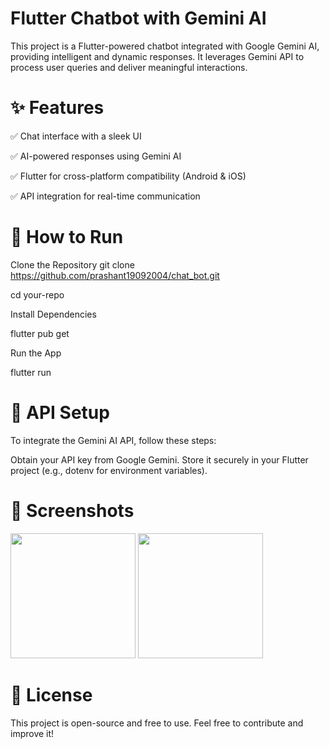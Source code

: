# Flutter Chatbot with Gemini AI

This project is a Flutter-powered chatbot integrated with Google Gemini AI, providing intelligent and dynamic responses. It leverages Gemini API to process user queries and deliver meaningful interactions.

# ✨ Features

✅ Chat interface with a sleek UI

✅ AI-powered responses using Gemini AI

✅ Flutter for cross-platform compatibility (Android & iOS)

✅ API integration for real-time communication


# 🚀 How to Run
Clone the Repository
git clone https://github.com/prashant19092004/chat_bot.git

cd your-repo

Install Dependencies

flutter pub get

Run the App

flutter run

# 🔗 API Setup
To integrate the Gemini AI API, follow these steps:

Obtain your API key from Google Gemini.
Store it securely in your Flutter project (e.g., dotenv for environment variables).

# 📸 Screenshots  
<img src="https://github.com/user-attachments/assets/6de4415b-8b33-4a19-99e7-ca592fa209c3" width="200">  
<img src="https://github.com/user-attachments/assets/a161de39-95a3-42c5-abc0-e61a01283c1b" width="200">



# 📜 License

This project is open-source and free to use. Feel free to contribute and improve it!

